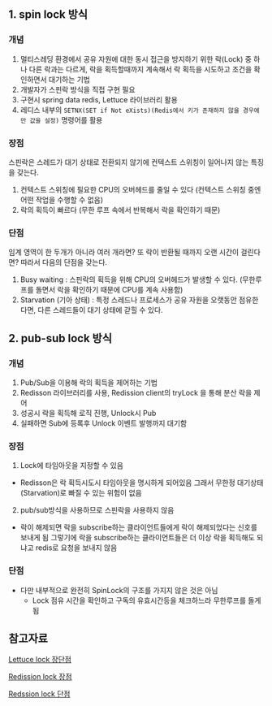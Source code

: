 ## 1. spin lock 방식
### 개념
1. 멀티스레딩 환경에서 공유 자원에 대한 동시 접근을 방지하기 위한 락(Lock) 중 하나
  다른 락과는 다르게, 락을 획득할때까지 계속해서 락 획득을 시도하고 조건을 확인하면서 대기하는 기법 
2. 개발자가 스핀락 방식을 직접 구현 필요
3. 구현시 spring data redis, Lettuce 라이브러리 활용
4. 레디스 내부의 `SETNX(SET if Not eXists)(Redis에서 키가 존재하지 않을 경우에만 값을 설정)`  명령어를 활용

### 장점
스핀락은 스레드가 대기 상태로 전환되지 않기에 컨텍스트 스위칭이 일어나지 않는 특징을 갖는다.

1. 컨텍스트 스위칭에 필요한 CPU의 오버헤드를 줄일 수 있다 (컨텍스트 스위칭 중엔 어떤 작업을 수행할 수 없음)
2. 락의 획득이 빠르다 (무한 루프 속에서 반복해서 락을 확인하기 때문)

### 단점
임계 영역이 한 두개가 아니라 여러 개라면? 또 락이 반환될 때까지 오랜 시간이 걸린다면? 따라서 다음의 단점을 갖는다.

1. Busy waiting : 스핀락의 획득을 위해 CPU의 오버헤드가 발생할 수 있다. (무한루프를 돌면서 락을 확인하기 때문에 CPU를 계속 사용함)
2. Starvation (기아 상태) : 특정 스레드나 프로세스가 공유 자원을 오랫동안 점유한다면, 다른 스레드들이 대기 상태에 갇힐 수 있다.

## 2. pub-sub lock 방식
### 개념
1. Pub/Sub을 이용해 락의 획득을 제어하는 기법
2. Redisson 라이브러리를 사용, Redission client의 tryLock 을 통해 분산 락을 제어
3. 성공시 락을 획득해 로직 진행, Unlock시 Pub
4. 실패하면 Sub에 등록후 Unlock 이벤트 발행까지 대기함

### 장점
1. Lock에 타임아웃을 지정할 수 있음
- Redisson은 락 획득시도시 타임아웃을 명시하게 되어있음
  그래서 무한정 대기상태(Starvation)로 빠질 수 있는 위험이 없음

2. pub/sub방식을 사용하므로 스핀락을 사용하지 않음
- 락이 해제되면 락을 subscribe하는 클라이언트들에게 락이 해제되었다는 신호를 보내게 됨
  그렇기에 락을 subscribe하는 클라이언트들은 더 이상 락을 획득해도 되냐고 redis로 요청을 보내지 않음

### 단점
- 다만 내부적으로 완전히 SpinLock의 구조를 가지지 않은 것은 아님
  - Lock 점유 시간을 확인하고 구독의 유효시간등을 체크하느라 무한루프를 돌게 됨

## 참고자료
[Lettuce lock 장단점](https://hogwart-scholars.tistory.com/entry/OS-Spin-Lock-%EC%8A%A4%ED%95%80%EB%9D%BD%EC%97%90-%EB%8C%80%ED%95%B4-%EC%95%8C%EC%95%84%EB%B3%B4%EC%9E%90#%F0%9F%98%8E%20%EC%9E%A5%EC%A0%90-1)

[Redission lock 장점](https://devoong2.tistory.com/entry/Spring-Redisson-%EB%9D%BC%EC%9D%B4%EB%B8%8C%EB%9F%AC%EB%A6%AC%EB%A5%BC-%EC%9D%B4%EC%9A%A9%ED%95%9C-Distribute-Lock-%EB%8F%99%EC%8B%9C%EC%84%B1-%EC%B2%98%EB%A6%AC-1)

[Redssion lock 단점](https://velog.io/@mobz/240710-%EC%8B%A4%EC%A0%84-%ED%94%84%EB%A1%9C%EC%A0%9D%ED%8A%B8-%EC%97%AC%EB%9F%AC-Lock-%EB%B0%A9%EC%8B%9D-%EB%B9%84%EA%B5%90)

